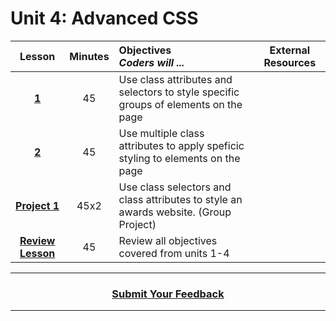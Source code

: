 # Unit 4: Advanced CSS


|Lesson|Minutes|Objectives <br> *Coders will ...*|External Resources|
|:-------:|:-------:|:-------|:-------:|
|[**1**](https://drive.google.com/open?id=1-US76ABs-gUjPDo9dWUcge7zWMXpBMp8gnpGopC7BKI)|45|Use class attributes and selectors to style specific groups of elements on the page|
|[**2**](https://drive.google.com/open?id=1JqjW2-qmNnyT-Pdzr2aP6dEt7wx9lBD1oL-Ng6VbNf0)|45|Use multiple class attributes to apply speficic styling to elements on the page |
|[**Project 1**](https://drive.google.com/open?id=16VHPGRxxy0Jidyq9WejHzZQW2xMLhjNPlbwuCjaE1tk)|45x2|Use class selectors and class attributes to style an awards website. (Group Project)|
|[**Review Lesson**](https://drive.google.com/open?id=1JbmJyfQa09PgdJUP6xgPU6fQs5pwDZVA2Exf2og5sHY)|45|Review all objectives covered from units 1-4|

----
<h3 align="center"><a href="https://docs.google.com/forms/d/e/1FAIpQLSeLpI-m6UKvIxk97F8R1iidFRaYXJ3dfcUuIjx2Pz0WMfO1SA/viewform">Submit Your Feedback</a> </h3>

----

